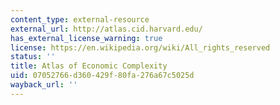 ```yaml
---
content_type: external-resource
external_url: http://atlas.cid.harvard.edu/
has_external_license_warning: true
license: https://en.wikipedia.org/wiki/All_rights_reserved
status: ''
title: Atlas of Economic Complexity
uid: 07052766-d360-429f-80fa-276a67c5025d
wayback_url: ''
---
```

